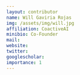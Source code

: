 ```yaml
---
layout: contributor
name: Will Gaviria Rojas
img: /assets/img/will.jpg 
affiliation: CoactiveAI
minibio: Co-Founder
mail: 
website: 
twitter: 
googlescholar: 
importance: 1
---
```

